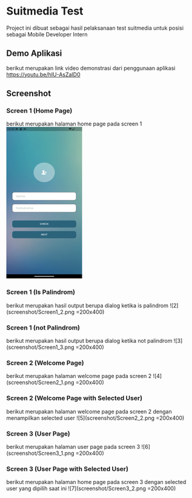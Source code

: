 # Suitmedia Test

Project ini dibuat sebagai hasil pelaksanaan test suitmedia untuk posisi sebagai Mobile Developer Intern 

## Demo Aplikasi

berikut merupakan link video demonstrasi dari penggunaan aplikasi
https://youtu.be/hIU-AsZaID0

## Screenshot
### Screen 1 (Home Page)
berikut merupakan halaman home page pada screen 1
<img src="screenshot/Screen1_1.png" data-canonical-src="screenshot/Screen1_1.png" width="200" height="400" />

### Screen 1 (Is Palindrom)
berikut merupakan hasil output berupa dialog ketika is palindrom
![2](screenshot/Screen1_2.png =200x400)

### Screen 1 (not Palindrom)
berikut merupakan hasil output berupa dialog ketika not palindrom
![3](screenshot/Screen1_3.png =200x400)

### Screen 2 (Welcome Page)
berikut merupakan halaman welcome page pada screen 2
![4](screenshot/Screen2_1.png =200x400)

### Screen 2 (Welcome Page with Selected User)
berikut merupakan halaman welcome page pada screen 2 dengan menampilkan selected user
![5](screenshot/Screen2_2.png =200x400)

### Screen 3 (User Page)
berikut merupakan halaman user page pada screen 3
![6](screenshot/Screen3_1.png =200x400)

### Screen 3 (User Page with Selected User)
berikut merupakan halaman home page pada screen 3 dengan selected user yang dipilih saat ini
![7](screenshot/Screen3_2.png =200x400)